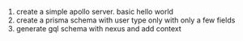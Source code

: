 1. create a simple apollo server. basic hello world
2. create a prisma schema with user type only with only a few fields
3. generate gql schema with nexus and add context
